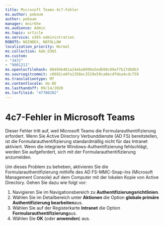 ```yaml
---
title: Microsoft Teams-4c7-Fehler
ms.author: pebaum
author: pebaum
manager: mnirkhe
ms.audience: Admin
ms.topic: article
ms.service: o365-administration
ROBOTS: NOINDEX, NOFOLLOW
localization_priority: Normal
ms.collection: Adm_O365
ms.custom:
- "3472"
- "9001211"
ms.openlocfilehash: 08494b461a24eba8999a5edb99c89af7b17db9b3
ms.sourcegitcommit: c6692ce0fa1358ec3529e59ca0ecdfdea4cdc759
ms.translationtype: MT
ms.contentlocale: de-DE
ms.lasthandoff: 09/14/2020
ms.locfileid: "47700202"
---
```

# <a name="4c7-error-in-microsoft-teams"></a>4c7-Fehler in Microsoft Teams

Dieser Fehler tritt auf, weil Microsoft Teams die Formularauthentifizierung erfordert. Wenn Sie Active Directory Verbunddienste (AD FS) bereitstellen, ist die Formularauthentifizierung standardmäßig nicht für das Intranet aktiviert. Wenn die integrierte Windows-Authentifizierung fehlschlägt, werden Sie aufgefordert, sich mit der Formularauthentifizierung anzumelden.

Um dieses Problem zu beheben, aktivieren Sie die Formularauthentifizierung mithilfe des AD FS-MMC-Snap-Ins (Microsoft Management Console) auf dem Computer mit der lokalen Kopie von Active Directory. Gehen Sie dazu wie folgt vor: 

1. Navigieren Sie im Navigationsbereich zu **Authentifizierungsrichtlinien**.
2. Wählen Sie im Detailbereich unter **Aktionen** die Option **globale primäre Authentifizierung bearbeiten**aus.
3. Wählen Sie auf der Registerkarte **Intranet** die Option **Formularauthentifizierung**aus.
4. Wählen Sie **OK** (oder **anwenden**) aus.